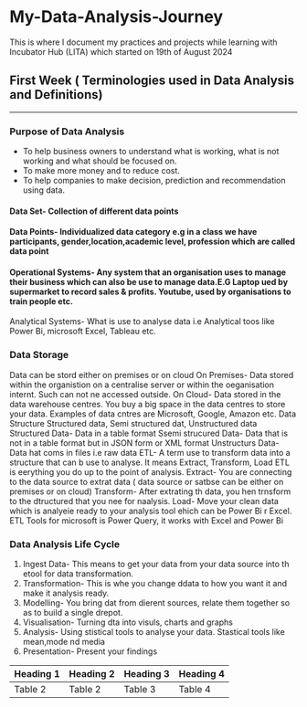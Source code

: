 # My-Data-Analysis-Journey

This is where I document my practices and projects  while learning with Incubator Hub (LITA) which started on 19th of August 2024

## First Week ( Terminologies used in Data Analysis and Definitions) 
-----

### Purpose of Data Analysis
- To help business owners to understand what is working, what is not working and what should be focused on.
- To make more money and to reduce cost. 
- To help companies to make decision, prediction and recommendation using data.
#### Data Set- Collection of different data points
#### Data Points- Individualized data category e.g in a class we have participants, gender,location,academic level, profession which are called data point
#### Operational Systems- Any system that an organisation uses to manage their business which can also be use to manage data.E.G Laptop ued by supermarket to record sales & profits. Youtube, used by organisations to train people etc.
Analytical Systems- What is use to analyse data i.e Analytical toos like Power Bi, microsoft Excel, Tableau etc.
### Data Storage
Data can be stord either on premises or on cloud
On Premises- Data stored within the organistion on a centralise server or within the oeganisation internt. Such can not ne accessed outside.
On Cloud- Data stored in the data warehouse centres. You buy a big space in the data centres to store your data. Examples of data cntres are Microsoft, Google, Amazon etc.
Data Structure
Structured data, Semi structured dat, Unstructured data
Structured Data- Data in a table format
Ssemi strucured Data- Data that is not in a table format but in JSON form or XML format
Unstructurs Data- Data hat coms in files i.e raw data
ETL- A term use to transform data into a structure that can b use to analyse. It means Extract, Transform, Load
ETL is eerything you do up to the point of analysis.
Extract- You are connecting to the data source to extrat data ( data source or satbse can be either on premises or on cloud)
Transform- After extrating th data, you hen trnsform to the  dtructured that you nee for naalysis.
Load- Move your clean data which is analyeie ready to your analysis tool ehich can be Power Bi r Excel.
ETL Tools for microsoft is Power Query, it works with Excel and Power Bi
### Data Analysis Life Cycle
1. Ingest Data- This means to get your data from your data source into th etool for data transformation.
2. Transformation- This is whe you change ddata to how you want it and make it analysis ready.
3. Modelling- You bring dat from dierent sources, relate them together so as to build a single drepot.
4. Visualisation- Turning dta into visuls, charts and graphs
5. Analysis- Using stistical tools to analyse your data. Stastical tools like mean,mode nd media
6. Presentation- Present your findings
   
|Heading 1|Heading 2| Heading 3| Heading 4|
|---------|---------|----------|----------|
|Table 2|Table 2|Table 3|Table 4|













